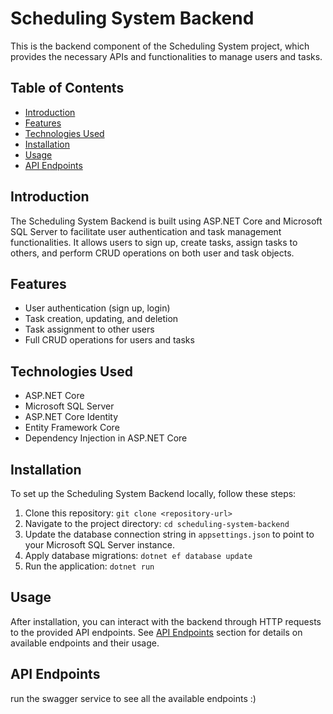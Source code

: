 # Scheduling System Backend

This is the backend component of the Scheduling System project, which provides the necessary APIs and functionalities to manage users and tasks.

## Table of Contents

- [Introduction](#introduction)
- [Features](#features)
- [Technologies Used](#technologies-used)
- [Installation](#installation)
- [Usage](#usage)
- [API Endpoints](#api-endpoints)

## Introduction

The Scheduling System Backend is built using ASP.NET Core and Microsoft SQL Server to facilitate user authentication and task management functionalities. It allows users to sign up, create tasks, assign tasks to others, and perform CRUD operations on both user and task objects.

## Features

- User authentication (sign up, login)
- Task creation, updating, and deletion
- Task assignment to other users
- Full CRUD operations for users and tasks

## Technologies Used

- ASP.NET Core
- Microsoft SQL Server
- ASP.NET Core Identity
- Entity Framework Core
- Dependency Injection in ASP.NET Core

## Installation

To set up the Scheduling System Backend locally, follow these steps:

1. Clone this repository: `git clone <repository-url>`
2. Navigate to the project directory: `cd scheduling-system-backend`
3. Update the database connection string in `appsettings.json` to point to your Microsoft SQL Server instance.
4. Apply database migrations: `dotnet ef database update`
5. Run the application: `dotnet run`

## Usage

After installation, you can interact with the backend through HTTP requests to the provided API endpoints. See [API Endpoints](#api-endpoints) section for details on available endpoints and their usage.

## API Endpoints

run the swagger service to see all the available endpoints :)  

